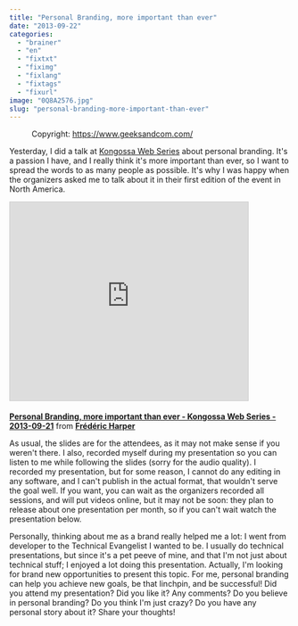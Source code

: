 ```yaml
---
title: "Personal Branding, more important than ever"
date: "2013-09-22"
categories: 
  - "brainer"
  - "en"
  - "fixtxt"
  - "fiximg"
  - "fixlang"
  - "fixtags"
  - "fixurl"
image: "0Q8A2576.jpg"
slug: "personal-branding-more-important-than-ever"
---
```


<figure>

<figcaption>

Copyright: https://www.geeksandcom.com/

</figcaption>



</figure>

Yesterday, I did a talk at [Kongossa Web Series](https://www.kws-forum.org/?lang=en) about personal branding. It's a passion I have, and I really think it's more important than ever, so I want to spread the words to as many people as possible. It's why I was happy when the organizers asked me to talk about it in their first edition of the event in North America.

<iframe style="border: 1px solid #CCC; border-width: 1px; margin-bottom: 5px; max-width: 100%;" src="https://www.slideshare.net/slideshow/embed_code/key/fyuVeJAnRm3mc" width="427" height="356" frameborder="0" marginwidth="0" marginheight="0" scrolling="no" allowfullscreen="allowfullscreen"></iframe>

**[Personal Branding, more important than ever - Kongossa Web Series - 2013-09-21](https://www.slideshare.net/fredericharper/personal-branding-more-important-than-ever-kongossa-web-series-20130921 "Personal Branding, more important than ever - Kongossa Web Series - 2013-09-21")** from **[Frédéric Harper](https://www.slideshare.net/fredericharper)**

As usual, the slides are for the attendees, as it may not make sense if you weren't there. I also, recorded myself during my presentation so you can listen to me while following the slides (sorry for the audio quality). I recorded my presentation, but for some reason, I cannot do any editing in any software, and I can't publish in the actual format, that wouldn't serve the goal well. If you want, you can wait as the organizers recorded all sessions, and will put videos online, but it may not be soon: they plan to release about one presentation per month, so if you can't wait watch the presentation below.

Personally, thinking about me as a brand really helped me a lot: I went from developer to the Technical Evangelist I wanted to be. I usually do technical presentations, but since it's a pet peeve of mine, and that I'm not just about technical stuff; I enjoyed a lot doing this presentation. Actually, I'm looking for brand new opportunities to present this topic. For me, personal branding can help you achieve new goals, be that linchpin, and be successful! Did you attend my presentation? Did you like it? Any comments? Do you believe in personal branding? Do you think I'm just crazy? Do you have any personal story about it? Share your thoughts!
